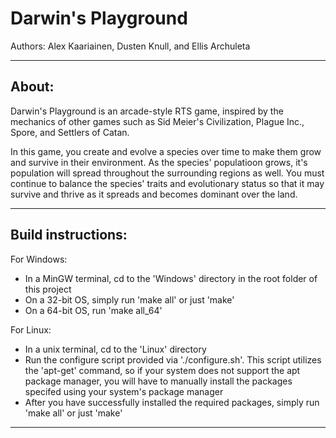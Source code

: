 # Darwin's Playground
Authors: Alex Kaariainen, Dusten Knull, and Ellis Archuleta
_______________________________________________________________

## About:

Darwin's Playground is an arcade-style RTS game, inspired by the mechanics of other games
such as Sid Meier's Civilization, Plague Inc., Spore, and Settlers of Catan.

In this game, you create and evolve a species over time to make them grow and survive in their environment. As the species' populatioon grows, it's population will spread throughout the surrounding regions as well. You must continue to balance the species' traits and evolutionary status so that it may survive and thrive as it spreads and becomes dominant over the land. 
_______________________________________________________________

## Build instructions:

For Windows:
- In a MinGW terminal, cd to the 'Windows' directory in the root folder of this project
- On a 32-bit OS, simply run 'make all' or just 'make'
- On a 64-bit OS, run 'make all_64'
    
For Linux:
- In a unix terminal, cd to the 'Linux' directory
- Run the configure script provided via './configure.sh'. This script utilizes the 'apt-get' command, so if your system does not 
  support the apt package manager, you will have to manually install the packages specifed using your system's package manager
- After you have successfully installed the required packages, simply run 'make all' or just 'make'
_______________________________________________________________
